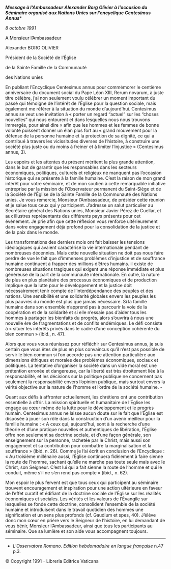 ***Message à l’Ambassadeur Alexander Borg Olivier à l’occasion du Séminaire organisé aux Nations Unies sur l’encyclique Centesimus Annus****

*8 octobre 1991*

A Monsieur l’Ambassadeur

Alexander BORG OLIVIER

Président de la Société de l’Église

de la Sainte Famille de la Communauté

des Nations unies

En publiant l’Encyclique Centesimus annus pour commémorer le centième anniversaire du document social du Pape Léon XIII, Rerum novarum, à juste titre célèbre, j’ai non seulement voulu célébrer un moment important du passé qui témoigne de l’intérêt de l’Église pour la question sociale, mais également me référer à la situation du monde d’aujourd’hui. Centesimus annus se veut une invitation à « porter un regard “actuel” sur les “choses nouvelles” qui nous entourent et dans lesquelles nous nous trouvons immergés, pour ainsi dire » afin que les hommes et les femmes de bonne volonté puissent donner un élan plus fort au « grand mouvement pour la défense de la personne humaine et la protection de sa dignité, ce qui a contribué à travers les vicissitudes diverses de l’histoire, à construire une société plus juste ou du moins à freiner et à limiter l’injustice » (Centesimus annus, 3).

Les espoirs et les attentes du présent méritent la plus grande attention, dans le but de garantir que les responsables dans les secteurs économiques, politiques, cultu­rels et religieux ne manquent pas l’occasion historique qui se présente à la famil­le humaine. C’est la raison de mon grand intérêt pour votre séminaire, et de mon soutien à cette remarquable initiative entreprise par la mission de l’Observateur permanent du Saint-Siège et de la Société de l’Église de la Sainte Famille de la Communauté des Nations unies. Je vous remercie, Monsieur l’Ambassadeur, de présider cette réunion et je salue tous ceux qui y participent. J’adresse un salut particulier au Secrétaire général des Nations unies, Monsieur Javier Pérez de Cuellar, et aux illustres représentants des différents pays présents pour cet événement. Je prie afin que cette réflexion vous renforce ultérieurement dans votre engagement déjà profond pour la consolidation de la justice et de la paix dans le monde.

Les transformations des derniers mois ont fait baisser les tensions idéologiques qui avaient caractérisé la vie internationale pendant de nombreuses décennies. Mais cette nouvelle situation ne doit pas nous faire perdre de vue le fait que d’immenses problèmes d’injustice et de souffrance humaine continuent à frapper des millions d’êtres humains. il existe de nombreuses situations tragiques qui exigent une réponse immédiate et plus généreuse de la part de la communauté internationale. En outre, la nature de plus en plus planétaire des processus économiques et de production implique que la lutte pour le développement et la justice doit nécessairement tenir compte de l’interdépendance des peuples et des nations. Une sensibilité et une solidarité globales envers les peuples les plus pauvres du monde est plus que jamais nécessaire. Si la famille humaine dans son ensemble n’apprend pas à parcourir la voie de la coopération et de la solidarité et si elle n’essaie pas d’aider tous les hommes à partager les bienfaits du progrès, alors s’ouvrira à nous une nouvelle ère de fragmentations et de conflits endémi­ques. Le défi consiste à « situer les intérêts privés dans le cadre d’une conception cohérente du bien commun » (ibid., n. 47).

Alors que vous vous réunissez pour réfléchir sur Centesimus annus, je suis certain que vous êtes de plus en plus convaincus qu’il n’est pas possible de servir le bien commun si l’on accorde pas une attention particulière aux dimensions éthiques et morales des problèmes économiques, sociaux et politiques. La tentative d’organiser la société dans un vide moral est une prétention erronée et dangereuse, car la liberté est très étroitement liée à la responsabilité, et les décisions sur la politique publique ne concernent pas seulement la responsabilité envers l’opinion publique, mais surtout envers la vérité objective sur la nature de l’homme et l’ordre de la société humaine. -

Quant aux défis à affronter actuellement, les chrétiens ont une contribution essentielle à offrir. La mission spirituelle et humanitaire de l’Église les engage au cœur même de la lutte pour le développement et le progrès humain. Centesimus annus ne laisse aucun doute sur le fait que l’Église est disposée à jouer son rôle dans la construction d’un avenir meilleur pour la famille humaine : « A ceux qui, aujourd’hui, sont à la recherche d’une théorie et d’une pratique nouvelles et authentiques de libération, l’Église offre non seulement sa doctrine sociale, et d’une façon générale, son enseignement sur la personne, rachetée par le Christ, mais aussi son engagement et sa contribution pour combattre la marginalisation et la souffrance » (ibid. n. 26). Comme je l’ai écrit en conclusion de l’Encyclique : « Au troisième millénaire aussi, l’Église continuera fidèlement à faire sienne la route de l’homme, sachant qu’elle ne marche pas toute seule mais avec le Christ, son Seigneur. C’est lui qui a fait sienne la route de l’homme et qui le conduit, même s’il ne s’en rend pas compte » (ibid., n. 62).

Mon espoir le plus fervent est que tous ceux qui participent au séminaire trou­vent encouragement et inspiration pour une action ultérieure en faveur de l’effet curatif et édifiant de la doctrine sociale de l’Église sur les réalités économiques et sociales. Les vérités et les valeurs de l’Évangile sur lesquelles se fonde cette doctrine, consolident l’ensemble de la société humaine et introduisent dans le travail quotidien des hommes une signification et un sens plus profonds (cf. Gaudium et spes, 40). J’élève donc mon cœur en prière vers le Seigneur de l’histoire, en lui demandant de vous bénir, Monsieur l’Ambassadeur, ainsi que tous les participants au séminaire. Que sa lumière et son aide vous accompagnent toujours.

* * *

* *L'Osservatore Romano. Edition hebdomadaire en langue française* n.47 p.3.

© Copyright 1991 - Libreria Editrice Vaticana